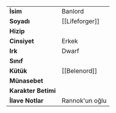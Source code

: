 |  |  |  
|---|---|  
| **İsim** | Banlord|  
| **Soyadı** | [[Lifeforger]]|  
| **Hizip** | |  
| **Cinsiyet** | Erkek|  
| **Irk** | Dwarf|  
| **Sınıf** | |  
| **Kütük** | [[Belenord]]|  
| **Münasebet** | |  
| **Karakter Betimi** | |  
| **İlave Notlar** | Rannok'un oğlu|  
